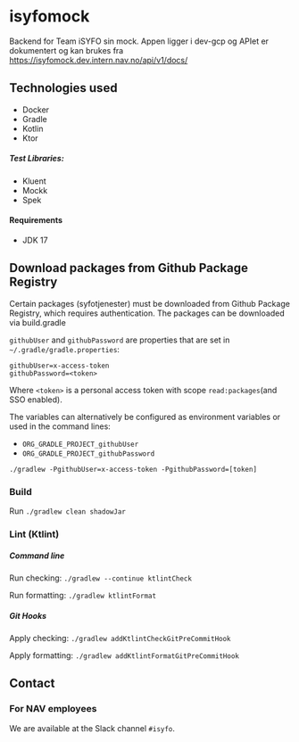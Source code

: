 # isyfomock

Backend for Team iSYFO sin mock. Appen ligger i dev-gcp og APIet er dokumentert og kan brukes fra https://isyfomock.dev.intern.nav.no/api/v1/docs/

## Technologies used

* Docker
* Gradle
* Kotlin
* Ktor

##### Test Libraries:

* Kluent
* Mockk
* Spek

#### Requirements

* JDK 17

## Download packages from Github Package Registry

Certain packages (syfotjenester) must be downloaded from Github Package Registry, which requires authentication. The
packages can be downloaded via build.gradle

`githubUser` and `githubPassword` are properties that are set in `~/.gradle/gradle.properties`:

```
githubUser=x-access-token
githubPassword=<token>
```

Where `<token>` is a personal access token with scope `read:packages`(and SSO enabled).

The variables can alternatively be configured as environment variables or used in the command lines:

* `ORG_GRADLE_PROJECT_githubUser`
* `ORG_GRADLE_PROJECT_githubPassword`

```
./gradlew -PgithubUser=x-access-token -PgithubPassword=[token]
```

### Build

Run `./gradlew clean shadowJar`

### Lint (Ktlint)

##### Command line

Run checking: `./gradlew --continue ktlintCheck`

Run formatting: `./gradlew ktlintFormat`

##### Git Hooks

Apply checking: `./gradlew addKtlintCheckGitPreCommitHook`

Apply formatting: `./gradlew addKtlintFormatGitPreCommitHook`

## Contact

### For NAV employees

We are available at the Slack channel `#isyfo`.
